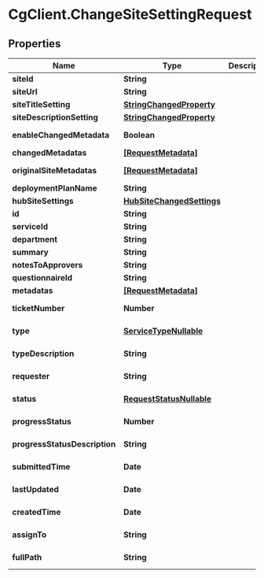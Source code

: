 # CgClient.ChangeSiteSettingRequest

## Properties

Name | Type | Description | Notes
------------ | ------------- | ------------- | -------------
**siteId** | **String** |  | [optional] 
**siteUrl** | **String** |  | [optional] 
**siteTitleSetting** | [**StringChangedProperty**](StringChangedProperty.md) |  | [optional] 
**siteDescriptionSetting** | [**StringChangedProperty**](StringChangedProperty.md) |  | [optional] 
**enableChangedMetadata** | **Boolean** |  | [optional] [readonly] 
**changedMetadatas** | [**[RequestMetadata]**](RequestMetadata.md) |  | [optional] 
**originalSiteMetadatas** | [**[RequestMetadata]**](RequestMetadata.md) |  | [optional] [readonly] 
**deploymentPlanName** | **String** |  | [optional] 
**hubSiteSettings** | [**HubSiteChangedSettings**](HubSiteChangedSettings.md) |  | [optional] 
**id** | **String** |  | [optional] 
**serviceId** | **String** |  | [optional] 
**department** | **String** |  | [optional] 
**summary** | **String** |  | [optional] 
**notesToApprovers** | **String** |  | [optional] 
**questionnaireId** | **String** |  | [optional] 
**metadatas** | [**[RequestMetadata]**](RequestMetadata.md) |  | [optional] 
**ticketNumber** | **Number** |  | [optional] [readonly] 
**type** | [**ServiceTypeNullable**](ServiceTypeNullable.md) |  | [optional] [readonly] 
**typeDescription** | **String** |  | [optional] [readonly] 
**requester** | **String** |  | [optional] [readonly] 
**status** | [**RequestStatusNullable**](RequestStatusNullable.md) |  | [optional] [readonly] 
**progressStatus** | **Number** |  | [optional] [readonly] 
**progressStatusDescription** | **String** |  | [optional] [readonly] 
**submittedTime** | **Date** |  | [optional] [readonly] 
**lastUpdated** | **Date** |  | [optional] [readonly] 
**createdTime** | **Date** |  | [optional] [readonly] 
**assignTo** | **String** |  | [optional] [readonly] 
**fullPath** | **String** |  | [optional] [readonly] 


